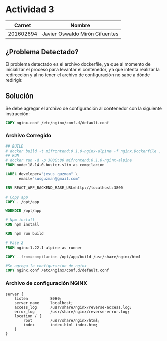 # Actividad 3

|Carnet|Nombre|
|---|---|
|201602694|Javier Oswaldo Mirón Cifuentes|


## ¿Problema Detectado?

El problema detectado es el archivo dockerfile, ya que al momento de inicializar el proceso para levantar el contenedor, ya que intenta realizar la redirección y al no tener el archivo de configuración no sabe a dónde redirigir.

## Solución

Se debe agregar el archivo de configuración al contenedor con la siguiente instrucción:

```dockerfile
COPY nginx.conf /etc/nginx/conf.d/default.conf
```

### Archivo Corregido

```dockerfile
## BUILD
# docker build -t mifrontend:0.1.0-nginx-alpine -f nginx.Dockerfile .
## RUN
# docker run -d -p 3000:80 mifrontend:0.1.0-nginx-alpine
FROM node:18.14.0-buster-slim as compilacion

LABEL developer="jesus guzman" \
      email="susguzman@gmail.com"

ENV REACT_APP_BACKEND_BASE_URL=http://localhost:3800

# Copy app
COPY . /opt/app

WORKDIR /opt/app

# Npm install
RUN npm install

RUN npm run build

# Fase 2
FROM nginx:1.22.1-alpine as runner

COPY --from=compilacion /opt/app/build /usr/share/nginx/html

#Se agrega la configuracion de nginx
COPY nginx.conf /etc/nginx/conf.d/default.conf

```
### Archivo de configuración NGINX

```nginx
server {
    listen          8080;
    server_name     localhost;
    access_log      /usr/share/nginx/reverse-access.log;
    error_log       /usr/share/nginx/reverse-error.log;
    location / {
        root        /usr/share/nginx/html;
        index       index.html index.htm;
    }
}
```